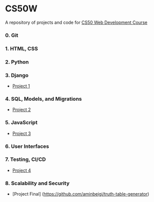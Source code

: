 # CS50W
A repository of projects and code for [CS50 Web Development Course](https://courses.edx.org/courses/course-v1:HarvardX+CS50W+Web/course/)

### 0. Git
### 1. HTML, CSS
### 2. Python
### 3. Django
- [Project 1](https://github.com/aminbeigi/CS50W-Projects/tree/main/src/Project%201)

### 4. SQL, Models, and Migrations  
- [Project 2](https://github.com/aminbeigi/CS50W-Projects/tree/main/src/Project%202)

### 5. JavaScript
- [Project 3](https://github.com/aminbeigi/CS50W-Projects/tree/main/src/Project%203)
### 6. User Interfaces

### 7. Testing, CI/CD
- [Project 4](https://github.com/aminbeigi/CS50W-Projects/tree/main/src/Project%204)

### 8. Scalability and Security
- [Project Final] (https://github.com/aminbeigi/truth-table-generator)
